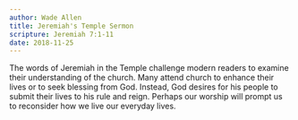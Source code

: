 ```yaml
---
author: Wade Allen
title: Jeremiah's Temple Sermon
scripture: Jeremiah 7:1-11
date: 2018-11-25
---
```


The words of Jeremiah in the Temple challenge modern readers to examine their understanding of the church. Many attend church to enhance their lives or to seek blessing from God. Instead, God desires for his people to submit their lives to his rule and reign. Perhaps our worship will prompt us to reconsider how we live our everyday lives.
